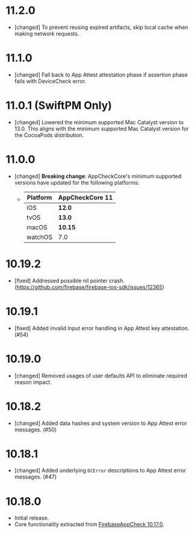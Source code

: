 # 11.2.0
- [changed] To prevent reusing expired artifacts, skip local cache when making
  network requests.

# 11.1.0
- [changed] Fall back to App Attest attestation phase if assertion phase fails
  with DeviceCheck error.

# 11.0.1 (SwiftPM Only)
- [changed] Lowered the minimum supported Mac Catalyst version to 13.0.
  This aligns with the minimum supported Mac Catalyst version for the
  CocoaPods distribution.

# 11.0.0
- [changed] **Breaking change**: AppCheckCore's minimum supported versions have
  updated for the following platforms:
    - | Platform  | AppCheckCore 11 |
      | ------------- | ------------- |
      | iOS  | **12.0**  |
      | tvOS  | **13.0**  |
      | macOS  | **10.15**  |
      | watchOS  | 7.0  |

# 10.19.2
- [fixed] Addressed possible nil pointer crash. (https://github.com/firebase/firebase-ios-sdk/issues/12365)

# 10.19.1
- [fixed] Added invalid input error handling in App Attest key attestation. (#54)

# 10.19.0
- [changed] Removed usages of user defaults API to eliminate required reason impact.

# 10.18.2
- [changed] Added data hashes and system version to App Attest error messages. (#50)

# 10.18.1
- [changed] Added underlying `DCError` descriptions to App Attest error messages. (#47)

# 10.18.0
- Initial release.
- Core functionality extracted from
  [FirebaseAppCheck 10.17.0](https://github.com/firebase/firebase-ios-sdk/tree/10.17.0/FirebaseAppCheck).
